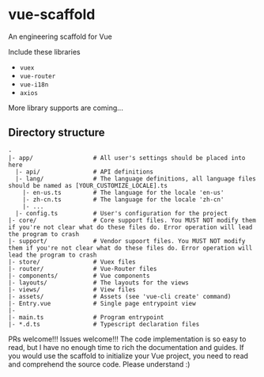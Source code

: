 # vue-scaffold

An engineering scaffold for Vue

Include these libraries
- `vuex`
- `vue-router`
- `vue-i18n`
- `axios`

More library supports are coming...

## Directory structure

```
-
|- app/                 # All user's settings should be placed into here
  |- api/               # API definitions
  |- lang/              # The language definitions, all language files should be named as [YOUR_CUSTOMIZE_LOCALE].ts
    |- en-us.ts         # The language for the locale 'en-us'
    |- zh-cn.ts         # The language for the locale 'zh-cn' 
    |- ...
  |- config.ts          # User's configuration for the project
|- core/                # Core support files. You MUST NOT modify them if you're not clear what do these files do. Error operation will lead the program to crash
|- support/             # Vendor supoort files. You MUST NOT modify them if you're not clear what do these files do. Error operation will lead the program to crash
|- store/               # Vuex files
|- router/              # Vue-Router files
|- components/          # Vue components
|- layouts/             # The layouts for the views
|- views/               # View files
|- assets/              # Assets (see 'vue-cli create' command)
|- Entry.vue            # Single page entrypoint view
|- 
|- main.ts              # Program entrypoint
|- *.d.ts               # Typescript declaration files
``` 

PRs welcome!!! Issues welcome!!! The code implementation is so easy to read, but I have no enough time to rich the 
documentation and guides. If you would use the scaffold to initialize your Vue project, you need to read and comprehend 
the source code. Please understand :)


